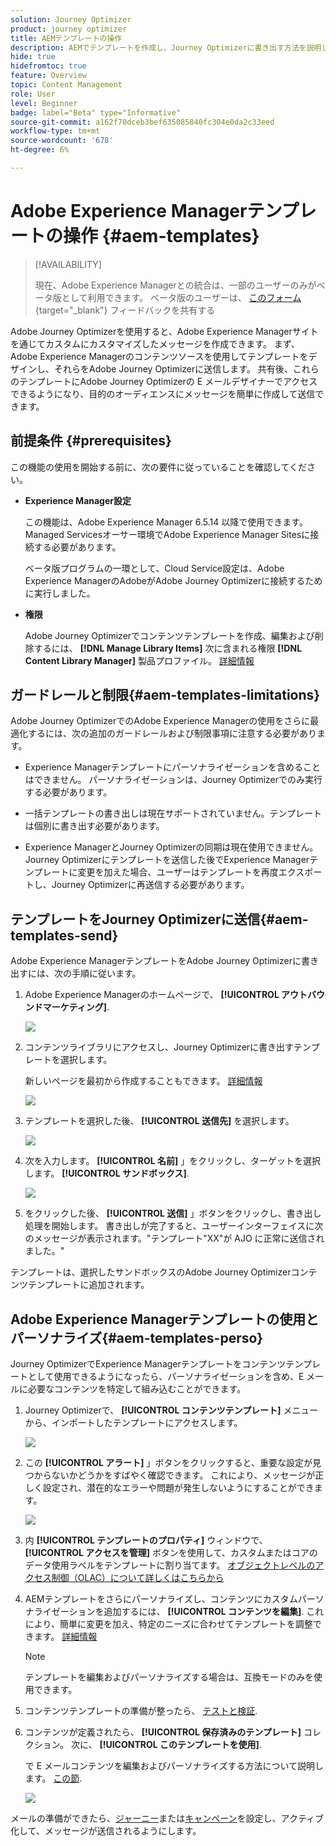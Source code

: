 ```yaml
---
solution: Journey Optimizer
product: journey optimizer
title: AEMテンプレートの操作
description: AEMでテンプレートを作成し、Journey Optimizerに書き出す方法を説明します。
hide: true
hidefromtoc: true
feature: Overview
topic: Content Management
role: User
level: Beginner
badge: label="Beta" type="Informative"
source-git-commit: a162f70dceb3bef635085840fc304e0da2c33eed
workflow-type: tm+mt
source-wordcount: '678'
ht-degree: 6%

---
```


# Adobe Experience Managerテンプレートの操作 {#aem-templates}

>[!AVAILABILITY]
>
>現在、Adobe Experience Managerとの統合は、一部のユーザーのみがベータ版として利用できます。
> ベータ版のユーザーは、 [このフォーム](https://forms.office.com/pages/responsepage.aspx?id=Wht7-jR7h0OUrtLBeN7O4Wf0cbVTQ3tCpW_unE-w8-JUN1FaNlAzNkhPSUdaSkJXVFRCNTRJNVRFSy4u){target="_blank"} フィードバックを共有する

Adobe Journey Optimizerを使用すると、Adobe Experience Managerサイトを通じてカスタムにカスタマイズしたメッセージを作成できます。 まず、Adobe Experience Managerのコンテンツソースを使用してテンプレートをデザインし、それらをAdobe Journey Optimizerに送信します。 共有後、これらのテンプレートにAdobe Journey Optimizerの E メールデザイナーでアクセスできるようになり、目的のオーディエンスにメッセージを簡単に作成して送信できます。

## 前提条件 {#prerequisites}

この機能の使用を開始する前に、次の要件に従っていることを確認してください。

* **Experience Manager設定**

   この機能は、Adobe Experience Manager 6.5.14 以降で使用できます。Managed Servicesオーサー環境でAdobe Experience Manager Sitesに接続する必要があります。

   ベータ版プログラムの一環として、Cloud Service設定は、Adobe Experience ManagerのAdobeがAdobe Journey Optimizerに接続するために実行しました。

* **権限**

   Adobe Journey Optimizerでコンテンツテンプレートを作成、編集および削除するには、 **[!DNL Manage Library Items]** 次に含まれる権限 **[!DNL Content Library Manager]** 製品プロファイル。 [詳細情報](../administration/ootb-product-profiles.md#content-library-manager)


## ガードレールと制限{#aem-templates-limitations}

Adobe Journey OptimizerでのAdobe Experience Managerの使用をさらに最適化するには、次の追加のガードレールおよび制限事項に注意する必要があります。

* Experience Managerテンプレートにパーソナライゼーションを含めることはできません。 パーソナライゼーションは、Journey Optimizerでのみ実行する必要があります。

* 一括テンプレートの書き出しは現在サポートされていません。テンプレートは個別に書き出す必要があります。

* Experience ManagerとJourney Optimizerの同期は現在使用できません。 Journey Optimizerにテンプレートを送信した後でExperience Managerテンプレートに変更を加えた場合、ユーザーはテンプレートを再度エクスポートし、Journey Optimizerに再送信する必要があります。

## テンプレートをJourney Optimizerに送信{#aem-templates-send}

Adobe Experience ManagerテンプレートをAdobe Journey Optimizerに書き出すには、次の手順に従います。

1. Adobe Experience Managerのホームページで、 **[!UICONTROL アウトバウンドマーケティング]**.

   ![](assets/aem-outbound-menu.png)

1. コンテンツライブラリにアクセスし、Journey Optimizerに書き出すテンプレートを選択します。

   新しいページを最初から作成することもできます。 [詳細情報](https://experienceleague.adobe.com/docs/experience-manager-65/authoring/authoring/managing-pages.html?lang=en#creating-a-new-page)

   ![](assets/aem-send-template.png)

1. テンプレートを選択した後、 **[!UICONTROL 送信先]** を選択します。

   ![](assets/aem-advanced-menu.png)

1. 次を入力します。 **[!UICONTROL 名前]** 」をクリックし、ターゲットを選択します。 **[!UICONTROL サンドボックス]**.

   ![](assets/aem-send-template-settings.png)

1. をクリックした後、 **[!UICONTROL 送信]** 」ボタンをクリックし、書き出し処理を開始します。 書き出しが完了すると、ユーザーインターフェイスに次のメッセージが表示されます。&quot;テンプレート&quot;XX&quot;が AJO に正常に送信されました。&quot;

テンプレートは、選択したサンドボックスのAdobe Journey Optimizerコンテンツテンプレートに追加されます。

## Adobe Experience Managerテンプレートの使用とパーソナライズ{#aem-templates-perso}

Journey OptimizerでExperience Managerテンプレートをコンテンツテンプレートとして使用できるようになったら、パーソナライゼーションを含め、E メールに必要なコンテンツを特定して組み込むことができます。

1. Journey Optimizerで、 **[!UICONTROL コンテンツテンプレート]** メニューから、インポートしたテンプレートにアクセスします。

   ![](assets/aem_ajo_1.png)

1. この **[!UICONTROL アラート]** 」ボタンをクリックすると、重要な設定が見つからないかどうかをすばやく確認できます。 これにより、メッセージが正しく設定され、潜在的なエラーや問題が発生しないようにすることができます。

   ![](assets/aem_ajo_2.png)

1. 内 **[!UICONTROL テンプレートのプロパティ]** ウィンドウで、 **[!UICONTROL アクセスを管理]** ボタンを使用して、カスタムまたはコアのデータ使用ラベルをテンプレートに割り当てます。 [オブジェクトレベルのアクセス制御（OLAC）について詳しくはこちらから](../administration/object-based-access.md)

1. AEMテンプレートをさらにパーソナライズし、コンテンツにカスタムパーソナライゼーションを追加するには、 **[!UICONTROL コンテンツを編集]**. これにより、簡単に変更を加え、特定のニーズに合わせてテンプレートを調整できます。 [詳細情報](get-started-email-design.md)

   >[!NOTE]
   >
   > テンプレートを編集およびパーソナライズする場合は、互換モードのみを使用できます。

1. コンテンツテンプレートの準備が整ったら、 [テストと検証](content-templates.md#test-template).

1. コンテンツが定義されたら、 **[!UICONTROL 保存済みのテンプレート]** コレクション。 次に、 **[!UICONTROL このテンプレートを使用]**.

   で E メールコンテンツを編集およびパーソナライズする方法について説明します。 [この節](content-from-scratch.md).

   ![](assets/aem_ajo_3.png)

メールの準備ができたら、[ジャーニー](../building-journeys/journey-gs.md)または[キャンペーン](../campaigns/create-campaign.md)を設定し、アクティブ化して、メッセージが送信されるようにします。
